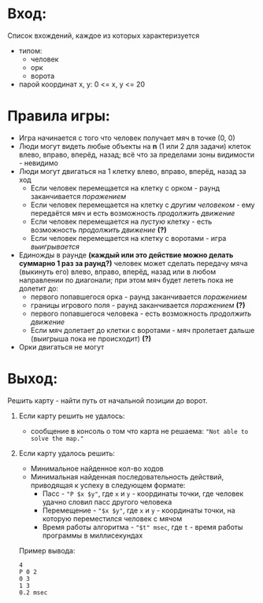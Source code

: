 # Вход:

Список вхождений, каждое из которых характеризуется
- типом:
  - человек
  - орк
  - ворота
- парой координат x, y: 0 <= x, y <= 20

# Правила игры:

- Игра начинается с того что человек получает мяч в точке (0, 0)
- Люди могут видеть любые объекты на **n** (1 или 2 для задачи) клеток влево, вправо, вперёд, назад; всё что за пределами зоны видимости - невидимо
- Люди могут двигаться на 1 клетку влево, вправо, вперёд, назад за ход
  - Если человек перемещается на клетку с орком - раунд заканчивается _поражением_
  - Если человек перемещается на клетку с _другим человеком_ - ему передаётся мяч и есть возможность _продолжить движение_
  - Если человек перемещается на _пустую_ клетку - есть возможность _продолжить движение_ **(?)**
  - Если человек перемещается на клетку с воротами - игра _выигрывается_
- Единожды в раунде **(каждый или это действие можно делать  суммарно 1 раз за раунд?)** человек может сделать передачу мяча (выкинуть его) влево, вправо, вперёд, назад или в любом направлении по диагонали; при этом мяч будет лететь пока не долетит до:
  - первого попавшегося орка - раунд заканчивается _поражением_
  - границы игрового поля - раунд заканчивается _поражением_ **(?)**
  - первого попавшегося человека - есть возможность _продолжить движение_
  - Если мяч долетает до клетки с воротами - мяч пролетает дальше (выигрыша пока не происходит) **(?)**
- Орки двигаться не могут

# Выход:
Решить карту - найти путь от начальной позиции до ворот.

1. Если карту решить не удалось:
   - сообщение в консоль о том что карта не решаема:
    `"Not able to solve the map."`

2. Если карту удалось решить:
    - Минимальное найденное кол-во ходов
    - Минимальная найденная последовательность действий, приводящая к успеху в следующем формате:
      - Пасс - `"P $x $y"`, где `x` и `y` - координаты точки, где человек удачно словил пасс другого человека
      - Перемещение - `"$x $y"`, где `x` и `y` - координаты точки, на которую переместился человек с мячом
      - Время работы алгоритма - `"$t" msec`, где `t` - время работы программы в миллисекундах

    Пример вывода:
    ```
    4
    P 0 2
    0 3
    1 3
    0.2 msec
    ```
